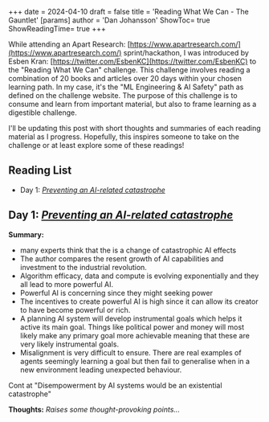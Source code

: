 +++
date = 2024-04-10
draft = false
title = 'Reading What We Can - The Gauntlet'
[params]
  author = 'Dan Johansson'
  ShowToc= true
  ShowReadingTime= true
+++

While attending an Apart Research: [https://www.apartresearch.com/](https://www.apartresearch.com/) sprint/hackathon, I was introduced by Esben Kran: [https://twitter.com/EsbenKC](https://twitter.com/EsbenKC) to the "Reading What We Can" challenge. This challenge involves reading a combination of 20 books and articles over 20 days within your chosen learning path. In my case, it's the "ML Engineering & AI Safety" path as defined on the challenge website. The purpose of this challenge is to consume and learn from important material, but also to frame learning as a digestible challenge.

I'll be updating this post with short thoughts and summaries of each reading material as I progress. Hopefully, this inspires someone to take on the challenge or at least explore some of these readings!

## Reading List

* Day 1: [*Preventing an AI-related catastrophe*](https://80000hours.org/problem-profiles/artificial-intelligence/)

## Day 1: [*Preventing an AI-related catastrophe*](https://80000hours.org/problem-profiles/artificial-intelligence/)

**Summary:** 
- many experts think that the is a change of catastrophic AI effects
- The author compares the resent growth of AI capabilities and investment to the industrial revolution.
- Algorithm efficacy, data and compute is evolving exponentially and they all lead to more powerful AI. 
- Powerful AI is concerning since they might seeking power
- The incentives to create powerful AI is high since it can allow its creator to have become powerful or rich.
- A planning AI system will develop instrumental goals which helps it active its main goal. Things like political power and money will most likely make any primary goal more achievable meaning that these are very likely instrumental goals.
- Misalignment is very difficult to ensure. There are real examples of agents seemingly learning a goal but then fail to generalise when in a new environment leading unexpected behaviour.

Cont at "Disempowerment by AI systems would be an existential catastrophe"



**Thoughts:** 
*Raises some thought-provoking points...* 




